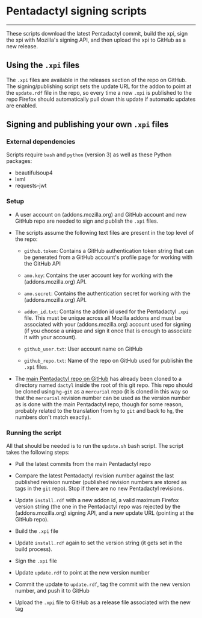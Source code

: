 # Pentadactyl signing scripts
---
These scripts download the latest Pentadactyl commit, build the xpi, sign
the xpi with Mozilla's signing API, and then upload the xpi to GitHub as a new
release.

## Using the `.xpi` files
The `.xpi` files are available in the releases section of the repo on GitHub.
The signing/publishing script sets the update URL for the addon to point at the
`update.rdf` file in the repo, so every time a new `.xpi` is published to the
repo Firefox should automatically pull down this update if automatic updates
are enabled.

## Signing and publishing your own `.xpi` files
### External dependencies
Scripts require `bash` and `python` (version 3) as well as these Python
packages:
* beautifulsoup4
* lxml
* requests-jwt

### Setup
* A user account on (addons.mozilla.org) and GitHub account and new GitHub repo
  are needed to sign and publish the `.xpi` files.

* The scripts assume the following text files are present in the top level of
  the repo:

  - `github.token`: Contains a GitHub authentication token string that can be
    generated from a GitHub account's profile page for working with the GitHub
API

  - `amo.key`: Contains the user account key for working with the
    (addons.mozilla.org) API.

  - `amo.secret`: Contains the authentication secret for working with the
    (addons.mozilla.org) API.

  - `addon_id.txt`: Contains the addon id used for the Pentadactyl `.xpi` file.
    This must be unique across all Mozilla addons and must be associated with
your (addons.mozilla.org) account used for signing (if you choose a unique and
sign it once that is enough to associate it with your account).

  - `github_user.txt`: User account name on GitHub

  - `github_repo.txt`: Name of the repo on GitHub used for publishin the `.xpi`
    files.

* The [main Pentadactyl repo on GitHub](https://github.com/5digits/dactyl) has
  already been cloned to a directory named `dactyl` inside the root of this git
repo. This repo should be cloned using `hg-git` as a `mercurial` repo (it is
cloned in this way so that the `mercurial` revision number can be used as the
version number as is done with the main Pentadactyl repo, though for some
reason, probably related to the translation from `hg` to `git` and back to
`hg`, the numbers don't match exactly).

### Running the script
All that should be needed is to run the `update.sh` bash script. The script
takes the following steps:

* Pull  the latest commits from the main Pentadactyl repo

* Compare the latest Pentadactyl revision number against the last published
  revision number (published revision numbers are stored as tags in the `git`
repo). Stop if there are no new Pentadactyl revisions.

* Update `install.rdf` with a new addon id, a valid maximum Firefox version
  string (the one in the Pentadactyl repo was rejected by the
(addons.mozilla.org) signing API, and a new update URL (pointing at the GitHub
repo).

* Build the `.xpi` file

* Update `install.rdf` again to set the version string (it gets set in the
  build process).

* Sign the `.xpi` file

* Update `update.rdf` to point at the new version number

* Commit the update to `update.rdf`, tag the commit with the new version
  number, and push it to GitHub

* Upload the `.xpi` file to GitHub as a release file associated with the new
  tag
